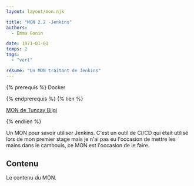 ```yaml
---
layout: layout/mon.njk

title: "MON 2.2 -Jenkins"
authors:
  - Emma Gonin

date: 1971-01-01
temps: 2
tags:
  - "vert"

résumé: "Un MON traitant de Jenkins"
---
```


{% prerequis %}
Docker

{% endprerequis %}
{% lien %}

[MON de Tuncay Bilgi](https://francoisbrucker.github.io/do-it/promos/2022-2023/Bilgi-Tuncay/mon/Jenkins/)

{% endlien %}

Un MON pour savoir utiliser Jenkins. C'est un outil de CI/CD qui était utilisé lors de mon premier stage mais je n'ai pas eu l'occasion de mettre les mains dans le cambouis, ce MON est l'occasion de le faire.

## Contenu

Le contenu du MON.

